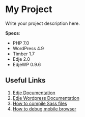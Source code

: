 # My Project

Write your project description here.

**Specs**:

- PHP 7.0
- WordPress 4.9
- Timber 1.7
- Edje 2.0
- EdjeWP 0.9.6

## Useful Links

1. [Edje Documentation](https://github.com/hrsetyono/edje/wiki)
1. [Edje Wordpress Documentation](https://github.com/hrsetyono/edje-wp/wiki)
1. [How to compile Sass files](https://github.com/hrsetyono/edje/wiki#installation)
1. [How to debug mobile browser](https://github.com/hrsetyono/generator-edje/wiki/My-Workflow#debugging-in-mobile)
